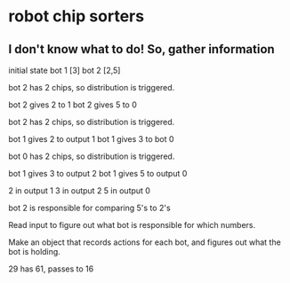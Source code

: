 # robot chip sorters #

## I don't know what to do!  So, gather information ##

initial state
bot 1 [3]
bot 2 [2,5]

bot 2 has 2 chips, so distribution is triggered.

bot 2 gives 2 to 1
bot 2 gives 5 to 0

bot 2 has 2 chips, so distribution is triggered.

bot 1 gives 2 to output 1
bot 1 gives 3 to bot 0

bot 0 has 2 chips, so distribution is triggered.


bot 1 gives 3 to output 2
bot 1 gives 5 to output 0

2 in output 1
3 in output 2
5 in output 0

bot 2 is responsible for comparing 5's to 2's

Read input to figure out what bot is responsible for which numbers.

Make an object that records actions for each bot, and figures out what the bot is holding.

29 has 61, passes to 16
